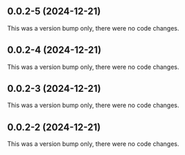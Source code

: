 ## 0.0.2-5 (2024-12-21)

This was a version bump only, there were no code changes.

## 0.0.2-4 (2024-12-21)

This was a version bump only, there were no code changes.

## 0.0.2-3 (2024-12-21)

This was a version bump only, there were no code changes.

## 0.0.2-2 (2024-12-21)

This was a version bump only, there were no code changes.